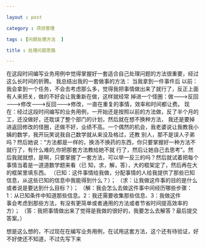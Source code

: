 ```yaml
---

layout : post

category : 项目管理

tags : [问题处理方法  ]

title : 处理问题思路

---
```


   在这段时间编写业务用例中觉得掌握好一套适合自己处理问题的方法很重要，经过这么长时间的折腾。
我总结出我的一套做事的方法：
   当我拿到一件事件后
   以前：我会拿到一个任务，不会去考虑那么多，觉得我把事情做出来了就行了，反正上面有人来把关，做的不好会让我重新在做，这样就经常
         掉进一个怪圈：做———>反回———>修改———>反回———>修改，一直在重复的事情，效率和时间都让费。
   现在：经过这段时间编写的业务用例，一开始还是按照以前的方法做，反了半个月的工，还没做好，还耽误了整个部门的计划，然后就在想不换种方法，
   我还是要掉进返回修改的怪圈，还做不好，业绩不高。一个偶然的机会，我老婆说让我教我小姨的数学，我开玩笑说我自己数学就从来没及格过，还教
   别人，那不是误人子弟吗？然后她说：“方法都是一样的，换汤不换药的东西，你只要掌握好一种方法不就行了，有什么难的,你把那套方法教给她不就
   行了，然后让她自己去思考”。然后我就就想，是啊，只要掌握了一套方法，可以举一反三的吗？然后就试着把每个事情当着是一道道数学题来看（已
   知，求，解，答），大的框架定了，然后再在大的框架里填东西。
 （已知：这件事情给我做，分配事情的人给我提供了那些已知信息，从这些已知的信息中我能得到什么？）；
 （求：让我做这件事的目的是什么或者说是要达到什么目标？）；
 （解：我会怎么去做这件事中间经历哪些步骤：1：从已知条件中知道那些信息。2：我还需要收集那些信息、3：我做这件                     
       事会考虑到那些方法，有没有更简单或者通用的方法或者节省时间提高效率的方）；
 （答：我把事情做出来了觉得是我做的很好的，我要怎么去解答？最后提交答案。）
 
 想是这么想的，不过现在在编写业务用例，在试用这套方法，这个还有待验证，好不好使还不知道，不过先写下来
           